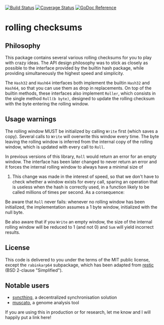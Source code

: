 [![Build Status](https://travis-ci.org/chmduquesne/rollinghash.svg?branch=master)](https://travis-ci.org/chmduquesne/rollinghash)
[![Coverage Status](https://coveralls.io/repos/github/chmduquesne/rollinghash/badge.svg?branch=master)](https://coveralls.io/github/chmduquesne/rollinghash?branch=master)
[![GoDoc Reference](http://godoc.org/github.com/chmduquesne/rollinghash?status.svg)](https://godoc.org/github.com/chmduquesne/rollinghash)

rolling checksums
=================

Philosophy
----------

This package contains several various rolling checksums for you to play
with crazy ideas. The API design philosophy was to stick as closely as
possible to the interface provided by the builtin hash package, while
providing simultaneously the highest speed and simplicity.

The `Hash32` and `Hash64` interfaces both implement the builtin `Hash32`
and `Hash64`, so that you can use them as drop in replacements. On top of
the builtin methods, these interfaces also implement `Roller`, which
consists in the single method `Roll(b byte)`, designed to update the
rolling checksum with the byte entering the rolling window.

Usage warnings
--------------

The rolling window MUST be initialized by calling `Write` first (which
saves a copy). Several calls to `Write` will overwrite this window every
time. The byte leaving the rolling window is inferred from the internal
copy of the rolling window, which is updated with every call to `Roll`.

In previous versions of this library, `Roll` would return an error for an
empty window. The interface has been later changed to never return an error
and it forces the internal rolling window to always have a minimal size of
1. This change was made in the interest of speed, so that we don't have to
check whether a window exists for every call, sparing an operation that is
useless when the hash is correctly used, in a function likely to be called
millions of times per second. As a consequence:

Be aware that `Roll` never fails: whenever no rolling window has been
initialized, the implementation assumes a 1 byte window, initialized with
the null byte.

Be also aware that if you `Write` an empty window, the size of the
internal rolling window will be reduced to 1 (and not 0) and `Sum` will
yield incorrect results.


License
-------

This code is delivered to you under the terms of the MIT public license,
except the `rabinkarp64` subpackage, which has been adapted from
[restic](https://github.com/restic/chunker) (BSD 2-clause "Simplified").

Notable users
-------------

* [syncthing](https://syncthing.net/), a decentralized synchronisation
  solution
* [muscato](https://github.com/kshedden/muscato), a genome analysis tool

If you are using this in production or for research, let me know and I
will happily put a link here!
